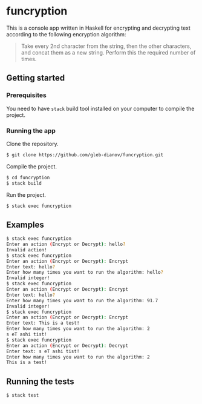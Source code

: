 # funcryption

This is a console app written in Haskell for encrypting and decrypting text according to the following encryption algorithm:

> Take every 2nd character from the string, then the other characters, and concat them as a new string. Perform this the required number of times.

## Getting started

### Prerequisites

You need to have `stack` build tool installed on your computer to compile the project.

### Running the app

Clone the repository.

```bash
$ git clone https://github.com/gleb-dianov/funcryption.git
```

Compile the project.

```bash
$ cd funcryption
$ stack build
```

Run the project.

```bash
$ stack exec funcryption
```

## Examples

```bash
$ stack exec funcryption
Enter an action (Encrypt or Decrypt): hello?
Invalid action!
$ stack exec funcryption
Enter an action (Encrypt or Decrypt): Encrypt
Enter text: hello?
Enter how many times you want to run the algorithm: hello?
Invalid integer!
$ stack exec funcryption
Enter an action (Encrypt or Decrypt): Encrypt
Enter text: hello?
Enter how many times you want to run the algorithm: 91.7
Invalid integer!
$ stack exec funcryption
Enter an action (Encrypt or Decrypt): Encrypt
Enter text: This is a test!
Enter how many times you want to run the algorithm: 2
s eT ashi tist!
$ stack exec funcryption
Enter an action (Encrypt or Decrypt): Decrypt
Enter text: s eT ashi tist!
Enter how many times you want to run the algorithm: 2
This is a test!
```

## Running the tests

```bash
$ stack test
```
